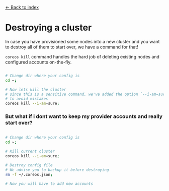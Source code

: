 [<- Back to index](README.md)

# Destroying a cluster

In case you have provisioned some nodes into a new cluster and you want to
destroy all of them to start over, we have a command for that!

`coreos kill` command handles the hard job of deleting existing nodes and
configured accounts on-the-fly.

```bash

# Change dir where your config is
cd ~;

# Now lets kill the cluster
# since this is a sensitive command, we've added the option `--i-am=sure` just
# to avoid mistakes
coreos kill --i-am=sure;

```

### But what if i dont want to keep my provider accounts and really start over?

```bash

# Change dir where your config is
cd ~;

# Kill current cluster
coreos kill --i-am=sure;

# Destroy config file
# We advise you to backup it before destroying
rm -f ~/.coreos.json;

# Now you will have to add new accounts

```
